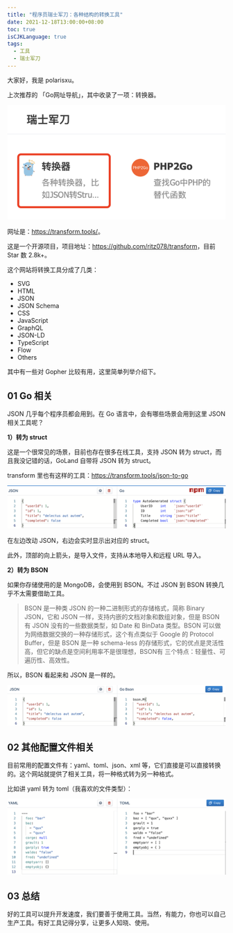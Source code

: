 ```yaml
---
title: "程序员瑞士军刀：各种结构的转换工具"
date: 2021-12-18T13:00:00+08:00
toc: true
isCJKLanguage: true
tags: 
  - 工具
  - 瑞士军刀
---
```


大家好，我是 polarisxu。

上次推荐的 「Go网址导航」，其中收录了一项：转换器。

![](imgs/transform.png)

网址是：<https://transform.tools/>。

这是一个开源项目，项目地址：<https://github.com/ritz078/transform>，目前 Star 数 2.8k+。

这个网站将转换工具分成了几类：

- SVG
- HTML
- JSON
- JSON Schema
- CSS
- JavaScript
- GraphQL
- JSON-LD
- TypeScript
- Flow
- Others

其中有一些对 Gopher 比较有用，这里简单列举介绍下。

## 01 Go 相关

JSON 几乎每个程序员都会用到。在 Go 语言中，会有哪些场景会用到这里 JSON 相关工具呢？

**1）转为 struct**

这是一个很常见的场景，目前也存在很多在线工具，支持 JSON 转为 struct，而且我没记错的话，GoLand 自带将 JSON 转为 struct。

transform 里也有这样的工具：<https://transform.tools/json-to-go>

![](imgs/transform-json-struct.png)

在左边改动 JSON，右边会实时显示出对应的 struct。

此外，顶部的向上箭头，是导入文件，支持从本地导入和远程 URL 导入。

**2）转为 BSON**

如果你存储使用的是 MongoDB，会使用到 BSON。不过 JSON 到 BSON 转换几乎不太需要借助工具。

> BSON 是一种类 JSON 的一种二进制形式的存储格式，简称 Binary JSON，它和 JSON 一样，支持内嵌的文档对象和数组对象，但是 BSON 有 JSON 没有的一些数据类型，如 Date 和 BinData 类型。BSON 可以做为网络数据交换的一种存储形式，这个有点类似于 Google 的 Protocol Buffer，但是 BSON 是一种 schema-less 的存储形式，它的优点是灵活性高，但它的缺点是空间利用率不是很理想，BSON有 三个特点：轻量性、可遍历性、高效性。

所以，BSON 看起来和 JSON 是一样的。

![](imgs/transform-json-bsont.png)

## 02 其他配置文件相关

目前常用的配置文件有：yaml、toml、json、xml 等，它们直接是可以直接转换的。这个网站就提供了相关工具，将一种格式转为另一种格式。

比如讲 yaml 转为 toml（我喜欢的文件类型）：

![](imgs/transform-yaml-toml.png)

## 03 总结

好的工具可以提升开发速度，我们要善于使用工具。当然，有能力，你也可以自己生产工具。有好工具记得分享，让更多人知晓、使用。